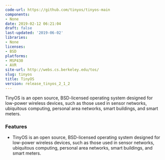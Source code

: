 ```yaml
---
code-url: https://github.com/tinyos/tinyos-main
components:
- None
date: 2019-02-12 06:21:04
draft: false
last-updated: '2019-06-02'
libraries:
- None
licenses:
- BSD
platforms:
- MSP430
- AVR
site-url: http://webs.cs.berkeley.edu/tos/
slug: tinyos
title: TinyOS
version: release_tinyos_2_1_2
---
```

TinyOS is an open source, BSD-licensed operating system designed for low-power wireless devices, such as those used in sensor networks, ubiquitous computing, personal area networks, smart buildings, and smart meters.

<!--more-->

### Features
- TinyOS is an open source, BSD-licensed operating system designed for low-power wireless devices, such as those used in sensor networks, ubiquitous computing, personal area networks, smart buildings, and smart meters.


